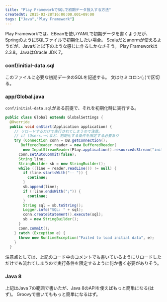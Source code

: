 ```yaml
---
title: "Play FrameworkでSQLで初期データ投入する方法"
createdAt: 2015-03-28T16:00:00.001+09:00
tags: ["Java","Play Framework"]
---
```

Play Frameworkでは、EBeanを使いYAMLで初期データを書くようだが、SpringのようにSQLファイルで初期化したい場合。
Scalaだとanormが使えるようだが、Javaだと以下のような感じに作るしかなさそう。
Play Frameworkは2.3.8。JavaはOracle JDK 7。

<!--more-->

### conf/initial-data.sql

このファイルに必要な初期データのSQLを記述する。
文はセミコロン(`;`)で区切る。

### app/Global.java

`conf/initial-data.sql`がある前提で、それを初期化時に実行する。


```java
public class Global extends GlobalSettings {
  @Override
  public void onStart(Application application) {
    // リロードするだけで実行されてしまうので注意。
    // if (Users.〜)など、初期化する条件を限定する必要あり
    try (Connection conn = DB.getConnection();
       BufferedReader reader = new BufferedReader(
        new InputStreamReader(Play.application().resourceAsStream("initial-data.sql")))) {
      conn.setAutoCommit(false);
      String line;
      StringBuilder sb = new StringBuilder();
      while ((line = reader.readLine()) != null) {
        if (line.startsWith("-- ")) {
          continue;
        }
        sb.append(line);
        if (!line.endsWith(";")) {
          continue;
        }
        String sql = sb.toString();
        Logger.info("SQL: " + sql);
        conn.createStatement().execute(sql);
        sb = new StringBuilder();
      }
      conn.commit();
    } catch (Exception e) {
      throw new RuntimeException("Failed to load initial data", e);
    }
  }

```

注意点としては、上記のコード中のコメントでも書いているようにリロードしただけでも流れてしまうので実行条件を限定するように何か書く必要がありそう。

### Java 8

上記はJava 7の範囲で書いたが、Java 8のAPIを使えばもっと簡単になる(はず)。
Groovyで書いてももっと簡単になるはず。
 